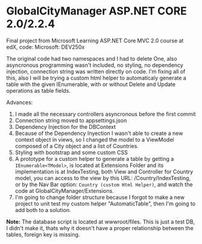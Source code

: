 # GlobalCityManager ASP.NET CORE 2.0/2.2.4
Final project from Microsoft Learning ASP.NET Core MVC  2.0 course at edX, code: Microsoft: DEV250x

The original code had two namespaces and I had to delete One, also asyncronous programming wasn't included, no styling, no dependency injection, connection string was written directly on code. I'm fixing all of this, also I will be trying a custom html helper to automaticaly generate a table with the given IEnumerable<Model>, with or without Delete and Update operations as table fields.
  
Advances:
1. I made all the necessary controllers asyncronous before the first commit
2. Connection string moved to appsettings.json
3. Dependency Injection for the DBContext
4. Because of the Dependency Inyection I wasn't able to create a new context object in views, so I changed the 
   model to a ViewModel composed of a City object and a list of Countries.
5. Styling with bootstrap and some custom CSS
6. A prototype for a custom helper to generate a table by getting a `IEnumerable<TModel>`, is located at 
   Extensions Folder and its implementation is at IndexTesting, both View and Controller for Country model, you can access to the view by this URL: /Country/IndexTesting, or by the Nav Bar option: `Country (custom Html Helper)`, and watch the code at GlobalCityManager/Extensions.
7. I'm going to change folder structure because I forgot to make a new project to unit test my custom helper 
   "AutomaticTable", then I'm going to add both to a solution.

**Note:** The database script is located at wwwroot/files. This is just a test DB, I didn't make it, thats why it doesn't have a proper relationship between the tables, foreign key is missing.
